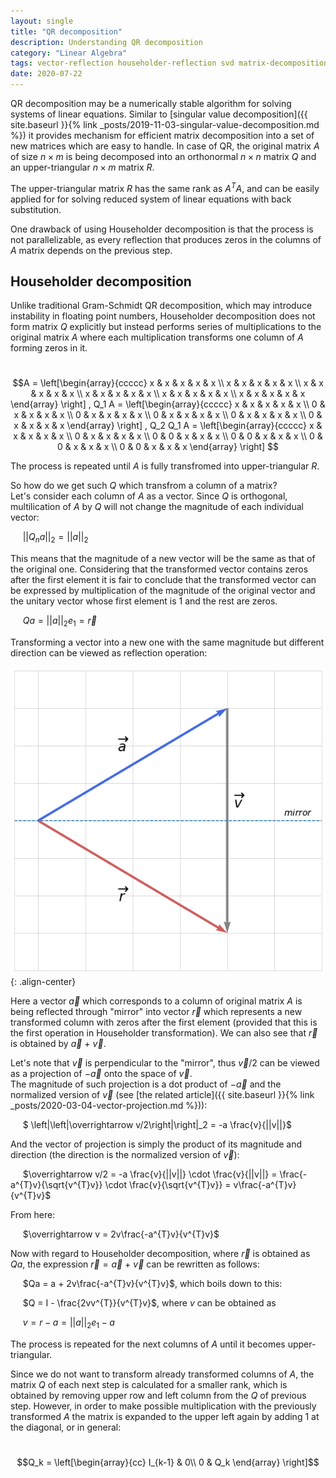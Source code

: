```yaml
---
layout: single
title: "QR decomposition"
description: Understanding QR decomposition
category: "Linear Algebra"
tags: vector-reflection householder-reflection svd matrix-decomposition gram-schmidt vector-projection dot-product
date: 2020-07-22
---
```


QR decomposition may be a numerically stable algorithm for solving systems of linear equations. Similar to [singular value decomposition]({{ site.baseurl }}{% link _posts/2019-11-03-singular-value-decomposition.md %}) it provides mechanism for efficient matrix decomposition into a set of new matrices which are easy to handle. In case of QR, the original matrix $A$ of size $n \times m$ is being decomposed into an orthonormal $n \times n$ matrix $Q$ and an upper-triangular $n \times m$ matrix $R$.   
 
The upper-triangular matrix $R$ has the same rank as $A^{T}A$, and can be easily applied for for solving reduced system of linear equations with back substitution.

One drawback of using Householder decomposition is that the process is not parallelizable, as every reflection that produces zeros in the columns of $A$ matrix depends on the previous step.  

## Householder decomposition   
 
Unlike traditional Gram-Schmidt QR decomposition, which may introduce instability in floating point numbers, Householder decomposition does not form matrix $Q$ explicitly but instead performs series of multiplications to the original matrix $A$ where each multiplication transforms one column of $A$ forming zeros in it.
 
&nbsp;&nbsp;&nbsp;&nbsp;
$$A =  
\left[\begin{array}{ccccc}
x & x & x & x & x \\
x & x & x & x & x \\
x & x & x & x & x \\
x & x & x & x & x \\
x & x & x & x & x \\
x & x & x & x & x
\end{array} \right]
,
Q_1 A =  
\left[\begin{array}{ccccc}
x & x & x & x & x \\
0 & x & x & x & x \\
0 & x & x & x & x \\
0 & x & x & x & x \\
0 & x & x & x & x \\
0 & x & x & x & x
\end{array} \right]
,
Q_2 Q_1 A =  
\left[\begin{array}{ccccc}
x & x & x & x & x \\
0 & x & x & x & x \\
0 & 0 & x & x & x \\
0 & 0 & x & x & x \\
0 & 0 & x & x & x \\
0 & 0 & x & x & x
\end{array} \right]
$$
 
The process is repeated until $A$ is fully transfromed into upper-triangular $R$.  
 
So how do we get such $Q$ which transfrom a column of a matrix?<br>
Let's consider each column of $A$ as a vector. Since $Q$ is orthogonal, multilication of $A$ by $Q$ will not change the magnitude of each individual vector:  
 
&nbsp;&nbsp;&nbsp;&nbsp;
$\left|\left|Q_n a\right|\right|_2 = \left|\left|a\right|\right|_2$
 
This means that the magnitude of a new vector will be the same as that of the original one. Considering that the transformed vector contains zeros after the first element it is fair to conclude that the transformed vector can be expressed by multiplication of the magnitude of the original vector and the unitary vector whose first element is 1 and the rest are zeros.  
 
&nbsp;&nbsp;&nbsp;&nbsp;
$Qa = \left|\left|a\right|\right|_2 e_1 = \overrightarrow r$
 
Transforming a vector into a new one with the same magnitude but different direction can be viewed as reflection operation:
 
![](/assets/images/linear_algebra/vector_reflection.png){: .align-center}
 
Here a vector $\overrightarrow a$ which corresponds to a column of original matrix $A$ is being reflected through "mirror" into vector $\overrightarrow r$ which represents a new transformed column with zeros after the first element (provided that this is the first operation in Householder transformation). We can also see that $\overrightarrow r$ is obtained by $\overrightarrow a$ + $\overrightarrow v$.  
 
Let's note that $\overrightarrow v$ is perpendicular to the "mirror", thus $\overrightarrow v/2$ can be viewed as a projection of $-\overrightarrow a$ onto the space of $\overrightarrow v$.  
The magnitude of such projection is a dot product of $-\overrightarrow a$ and the normalized version of $\overrightarrow v$ (see [the related article]({{ site.baseurl }}{% link _posts/2020-03-04-vector-projection.md %})):  
 
&nbsp;&nbsp;&nbsp;&nbsp;
$ \left|\left|\overrightarrow v/2\right|\right|_2 = -a \frac{v}{||v||}$
 
And the vector of projection is simply the product of its magnitude and direction (the direction is the normalized version of $\overrightarrow v$):
 
&nbsp;&nbsp;&nbsp;&nbsp;
$\overrightarrow v/2 = -a \frac{v}{||v||} \cdot \frac{v}{||v||} = \frac{-a^{T}v}{\sqrt{v^{T}v}} \cdot \frac{v}{\sqrt{v^{T}v}} = v\frac{-a^{T}v}{v^{T}v}$
 
From here:
 
&nbsp;&nbsp;&nbsp;&nbsp;
$\overrightarrow v = 2v\frac{-a^{T}v}{v^{T}v}$
 
Now with regard to Householder decomposition, where $\overrightarrow r$ is obtained as $Qa$, the expression $\overrightarrow r = \overrightarrow a$ + $\overrightarrow v$ can be rewritten as follows:
 
&nbsp;&nbsp;&nbsp;&nbsp;
$Qa = a + 2v\frac{-a^{T}v}{v^{T}v}$, which boils down to this:<br>
 
&nbsp;&nbsp;&nbsp;&nbsp;
$Q = I - \frac{2vv^{T}}{v^{T}v}$, where $v$ can be obtained as<br>
 
&nbsp;&nbsp;&nbsp;&nbsp;
$v = r - a = \left|\left|a\right|\right|_2 e_1 - a$
 
The process is repeated for the next columns of $A$ until it becomes upper-triangular.  
 
Since we do not want to transform already transformed columns of $A$, the matrix $Q$ of each next step is calculated for a smaller rank, which is obtained by removing upper row and left column from the $Q$ of previous step. However, in order to make possible multiplication with the previously transformed $A$ the matrix is expanded to the upper left again by adding 1 at the diagonal, or in general:
 
&nbsp;&nbsp;&nbsp;&nbsp;
$$Q_k =  
\left[\begin{array}{cc}
I_{k-1} & 0\\
0 & Q_k
\end{array} \right]$$